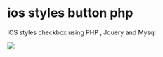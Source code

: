 # ios styles button php
IOS styles checkbox using PHP , Jquery and Mysql

<img src="http://plugin.dev3.webenabled.net/wp-content/uploads/2016/05/iOS-8-Check-Box-Button-using-CSS-2016-05-27-16-18-28.png">
